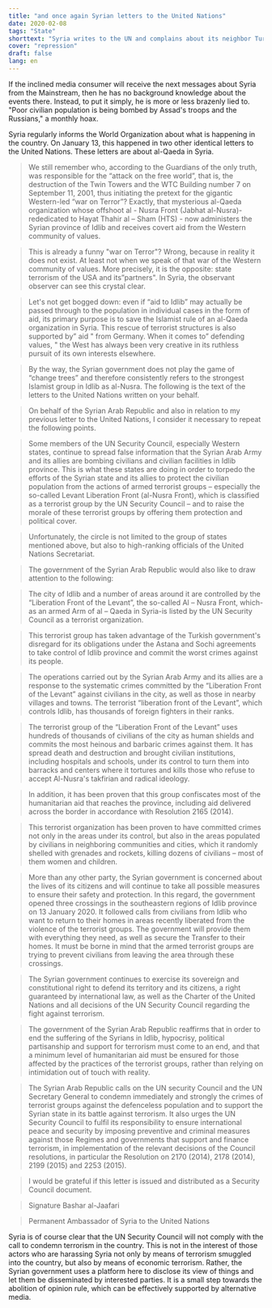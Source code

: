 ```yaml
---
title: "and once again Syrian letters to the United Nations"
date: 2020-02-08
tags: "State"
shorttext: "Syria writes to the UN and complains about its neighbor Turkey. Why is it not widely reported, or does it play again to the minions in the West?"
cover: "repression"
draft: false
lang: en
---
```


If the inclined media consumer will receive the next messages about Syria from the Mainstream, then he has no background knowledge about the events there. Instead, to put it simply, he is more or less brazenly lied to. "Poor civilian population is being bombed by Assad's troops and the Russians," a monthly hoax. 

Syria regularly informs the World Organization about what is happening in the country. On January 13, this happened in two other identical letters to the United Nations. These letters are about al-Qaeda in Syria.

> We still remember who, according to the Guardians of the only truth, was responsible for the “attack on the free world”, that is, the destruction of the Twin Towers and the WTC Building number 7 on September 11, 2001, thus initiating the pretext for the gigantic Western-led “war on Terror”? Exactly, that mysterious al-Qaeda organization whose offshoot al - Nusra Front (Jabhat al-Nusra)-rededicated to Hayat Thahir al – Sham (HTS) - now administers the Syrian province of Idlib and receives covert aid from the Western community of values.

> This is already a funny "war on Terror"? Wrong, because in reality it does not exist. At least not when we speak of that war of the Western community of values. More precisely, it is the opposite: state terrorism of the USA and its”partners". In Syria, the observant observer can see this crystal clear.

> Let's not get bogged down: even if “aid to Idlib” may actually be passed through to the population in individual cases in the form of aid, its primary purpose is to save the Islamist rule of an al-Qaeda organization in Syria. This rescue of terrorist structures is also supported by” aid " from Germany. When it comes to” defending values, " the West has always been very creative in its ruthless pursuit of its own interests elsewhere.

> By the way, the Syrian government does not play the game of “change trees” and therefore consistently refers to the strongest Islamist group in Idlib as al-Nusra. The following is the text of the letters to the United Nations written on your behalf.

> On behalf of the Syrian Arab Republic and also in relation to my previous letter to the United Nations, I consider it necessary to repeat the following points.

> Some members of the UN Security Council, especially Western states, continue to spread false information that the Syrian Arab Army and its allies are bombing civilians and civilian facilities in Idlib province. This is what these states are doing in order to torpedo the efforts of the Syrian state and its allies to protect the civilian population from the actions of armed terrorist groups – especially the so-called Levant Liberation Front (al-Nusra Front), which is classified as a terrorist group by the UN Security Council – and to raise the morale of these terrorist groups by offering them protection and political cover.

> Unfortunately, the circle is not limited to the group of states mentioned above, but also to high-ranking officials of the United Nations Secretariat.

> The government of the Syrian Arab Republic would also like to draw attention to the following:

> The city of Idlib and a number of areas around it are controlled by the “Liberation Front of the Levant”, the so-called Al – Nusra Front, which-as an armed Arm of al – Qaeda in Syria-is listed by the UN Security Council as a terrorist organization.

> This terrorist group has taken advantage of the Turkish government's disregard for its obligations under the Astana and Sochi agreements to take control of Idlib province and commit the worst crimes against its people.

> The operations carried out by the Syrian Arab Army and its allies are a response to the systematic crimes committed by the “Liberation Front of the Levant” against civilians in the city, as well as those in nearby villages and towns. The terrorist “liberation front of the Levant”, which controls Idlib, has thousands of foreign fighters in their ranks.

> The terrorist group of the “Liberation Front of the Levant” uses hundreds of thousands of civilians of the city as human shields and commits the most heinous and barbaric crimes against them. It has spread death and destruction and brought civilian institutions, including hospitals and schools, under its control to turn them into barracks and centers where it tortures and kills those who refuse to accept Al-Nusra's takfirian and radical ideology.

> In addition, it has been proven that this group confiscates most of the humanitarian aid that reaches the province, including aid delivered across the border in accordance with Resolution 2165 (2014).

> This terrorist organization has been proven to have committed crimes not only in the areas under its control, but also in the areas populated by civilians in neighboring communities and cities, which it randomly shelled with grenades and rockets, killing dozens of civilians – most of them women and children.

> More than any other party, the Syrian government is concerned about the lives of its citizens and will continue to take all possible measures to ensure their safety and protection. In this regard, the government opened three crossings in the southeastern regions of Idlib province on 13 January 2020. It followed calls from civilians from Idlib who want to return to their homes in areas recently liberated from the violence of the terrorist groups. The government will provide them with everything they need, as well as secure the Transfer to their homes. It must be borne in mind that the armed terrorist groups are trying to prevent civilians from leaving the area through these crossings.

> The Syrian government continues to exercise its sovereign and constitutional right to defend its territory and its citizens, a right guaranteed by international law, as well as the Charter of the United Nations and all decisions of the UN Security Council regarding the fight against terrorism.

> The government of the Syrian Arab Republic reaffirms that in order to end the suffering of the Syrians in Idlib, hypocrisy, political partisanship and support for terrorism must come to an end, and that a minimum level of humanitarian aid must be ensured for those affected by the practices of the terrorist groups, rather than relying on intimidation out of touch with reality.

> The Syrian Arab Republic calls on the UN security Council and the UN Secretary General to condemn immediately and strongly the crimes of terrorist groups against the defenceless population and to support the Syrian state in its battle against terrorism. It also urges the UN Security Council to fulfil its responsibility to ensure international peace and security by imposing preventive and criminal measures against those Regimes and governments that support and finance terrorism, in implementation of the relevant decisions of the Council resolutions, in particular the Resolution on 2170 (2014), 2178 (2014), 2199 (2015) and 2253 (2015).

> I would be grateful if this letter is issued and distributed as a Security Council document.

> Signature Bashar al-Jaafari

> Permanent Ambassador of Syria to the United Nations

Syria is of course clear that the UN Security Council will not comply with the call to condemn terrorism in the country. This is not in the interest of those actors who are harassing Syria not only by means of terrorism smuggled into the country, but also by means of economic terrorism. Rather, the Syrian government uses a platform here to disclose its view of things and let them be disseminated by interested parties. It is a small step towards the abolition of opinion rule, which can be effectively supported by alternative media.
